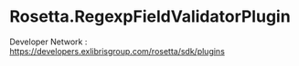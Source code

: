 # Rosetta.RegexpFieldValidatorPlugin

Developer Network :
https://developers.exlibrisgroup.com/rosetta/sdk/plugins